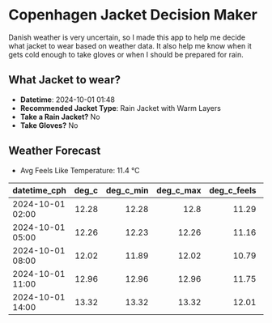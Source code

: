 
# Copenhagen Jacket Decision Maker

Danish weather is very uncertain, so I made this app to help me decide what jacket to wear based on weather data. 
It also help me know when it gets cold enough to take gloves or when I should be prepared for rain.

## What Jacket to wear?

- **Datetime**: 2024-10-01 01:48
- **Recommended Jacket Type**: Rain Jacket with Warm Layers
- **Take a Rain Jacket?** No
- **Take Gloves?** No

## Weather Forecast
- Avg Feels Like Temperature: 11.4 °C

| datetime_cph     |   deg_c |   deg_c_min |   deg_c_max |   deg_c_feels | weather   | wind   | rain   |
|:-----------------|--------:|------------:|------------:|--------------:|:----------|:-------|:-------|
| 2024-10-01 02:00 |   12.28 |       12.28 |       12.8  |         11.29 | Clouds    | High   | None   |
| 2024-10-01 05:00 |   12.26 |       12.23 |       12.26 |         11.16 | Clouds    | High   | None   |
| 2024-10-01 08:00 |   12.02 |       11.89 |       12.02 |         10.79 | Clouds    | High   | None   |
| 2024-10-01 11:00 |   12.96 |       12.96 |       12.96 |         11.75 | Clouds    | High   | None   |
| 2024-10-01 14:00 |   13.32 |       13.32 |       13.32 |         12.01 | Clouds    | High   | None   |
        